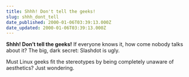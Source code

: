 ```yaml
---
title: Shhh! Don't tell the geeks!
slug: shhh_dont_tell
date_published: 2000-01-06T03:39:13.000Z
date_updated: 2000-01-06T03:39:13.000Z
---
```


**Shhh! Don’t tell the geeks!** If everyone knows it, how come nobody talks about it? The big, dark secret: Slashdot is ugly.

Must Linux geeks fit the stereotypes by being completely unaware of aesthetics? Just wondering.
